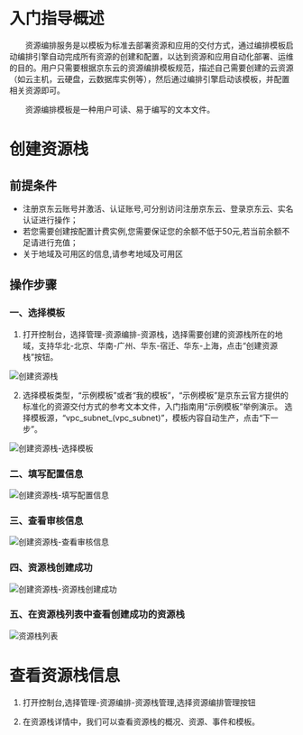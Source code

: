 # 入门指导概述

　　资源编排服务是以模板为标准去部署资源和应用的交付方式，通过编排模板启动编排引擎自动完成所有资源的创建和配置，以达到资源和应用自动化部署、运维的目的。用户只需要根据京东云的资源编排模板规范，描述自己需要创建的云资源（如云主机，云硬盘，云数据库实例等），然后通过编排引擎启动该模板，并配置相关资源即可。

　　资源编排模板是一种用户可读、易于编写的文本文件。
# 创建资源栈

## **前提条件** 

- 注册京东云账号并激活、认证账号,可分别访问注册京东云、登录京东云、实名认证进行操作；
- 若您需要创建按配置计费实例,您需要保证您的余额不低于50元,若当前余额不足请进行充值；
- 关于地域及可用区的信息,请参考地域及可用区

## **操作步骤**

### 一、选择模板

1. 打开控制台，选择管理-资源编排-资源栈，选择需要创建的资源栈所在的地域，支持华北-北京、华南-广州、华东-宿迁、华东-上海，点击“创建资源栈”按钮。

 ![创建资源栈](https://raw.githubusercontent.com/jdclouddocs/cn/resource-orchestration/image/Resource-Orchestration/resource001.png)
 
2. 选择模板类型，“示例模板”或者“我的模板”，“示例模板”是京东云官方提供的标准化的资源交付方式的参考文本文件，入门指南用“示例模板”举例演示。
选择模板源，“vpc_subnet_(vpc_subnet)”，模板内容自动生产，点击“下一步”。

![创建资源栈-选择模板](https://raw.githubusercontent.com/jdclouddocs/cn/resource-orchestration/image/Resource-Orchestration/resource002.png)

### 二、填写配置信息

![创建资源栈-填写配置信息](https://raw.githubusercontent.com/jdclouddocs/cn/resource-orchestration/image/Resource-Orchestration/resource003.png)

### 三、查看审核信息

![创建资源栈-查看审核信息](https://raw.githubusercontent.com/jdclouddocs/cn/resource-orchestration/image/Resource-Orchestration/resource004.png)

### 四、资源栈创建成功

![创建资源栈-资源栈创建成功](https://raw.githubusercontent.com/jdclouddocs/cn/resource-orchestration/image/Resource-Orchestration/resource005.png)
### 五、在资源栈列表中查看创建成功的资源栈

![资源栈列表](https://raw.githubusercontent.com/jdclouddocs/cn/resource-orchestration/image/Resource-Orchestration/resource006.png)

# 查看资源栈信息

1. 打开控制台,选择管理-资源编排-资源栈管理,选择资源编排管理按钮

2. 在资源栈详情中，我们可以查看资源栈的概况、资源、事件和模板。
